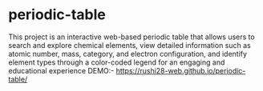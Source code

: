 # periodic-table
This project is an interactive web-based periodic table that allows users to search and explore chemical elements, view detailed information such as atomic number, mass, category, and electron configuration, and identify element types through a color-coded legend for an engaging and educational experience
DEMO:- https://rushi28-web.github.io/periodic-table/
